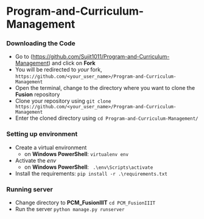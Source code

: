 # Program-and-Curriculum-Management

### Downloading the Code

* Go to (<https://github.com/Sujit1011/Program-and-Curriculum-Management>) and click on **Fork**
* You will be redirected to *your* fork, `https://github.com/<your_user_name>/Program-and-Curriculum-Management`
* Open the terminal, change to the directory where you want to clone the **Fusion** repository
* Clone your repository using `git clone https://github.com/<your_user_name>/Program-and-Curriculum-Management`
* Enter the cloned directory using `cd Program-and-Curriculum-Management/`

### Setting up environment

* Create a virtual environment  
  * on **Windows PowerShell**: `virtualenv env`
* Activate the *env*    
  * on **Windows PowerShell**: ` .\env\Scripts\activate`     
* Install the requirements: `pip install -r .\requirements.txt`

### Running server

* Change directory to **PCM_FusionIIIT** `cd PCM_FusionIIIT`
* Run the server `python manage.py runserver`
